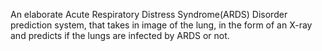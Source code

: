 An elaborate Acute Respiratory Distress Syndrome(ARDS) Disorder prediction system, that takes in image of the lung, in the form of an X-ray and predicts if the lungs are infected by ARDS or not.
